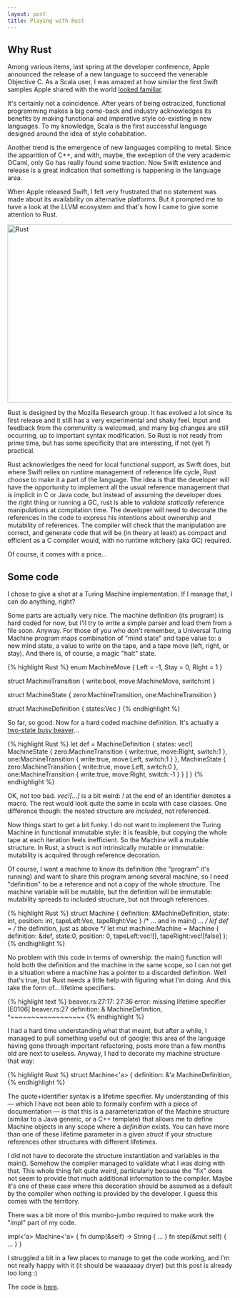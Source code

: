 ```yaml
---
layout: post
title: Playing with Rust
---
```


Why Rust
--------


Among various items, last spring at the developer conference, Apple announced the 
release of a new language to succeed the venerable Objective C. As a Scala user, I was
amazed at how similar the first Swift samples Apple shared with the world
[looked familiar](https://leverich.github.io/swiftislikescala/).

It's certainly not a coincidence. After years of being ostracized, functional programming
makes a big come-back and industry acknowledges its benefits by making functional and imperative
style co-existing in new languages. To my knowledge, Scala is the first successful language
designed around the idea of style cohabitation.

Another trend is the emergence of new languages compiling to metal. Since the apparition
of C++, and with, maybe, the exception of the very academic OCaml, only Go has really 
found some traction. Now Swift existence and release is a great indication that something
is happening in the language area.

When Apple released Swift, I felt very frustrated that no statement was made about its
availability on alternative platforms. But it prompted me to have a look at the LLVM
ecosystem and that's how I came to give some attention to Rust.

<a href="https://www.flickr.com/photos/aigle_dore/5677012485" title="Rust by Moyan Brenn, on Flickr"><img src="https://farm6.staticflickr.com/5104/5677012485_f585f48689_z.jpg" width="640" height="399" alt="Rust"></a>

Rust is designed by the Mozilla Research group. It has evolved a lot since its first
release and it still has a very experimental and shaky feel. Input and feedback from the
community is welcomed, and many big changes are still occurring, up to important syntax
modification. So Rust is not ready from prime time, but has some specificity that are
interesting, if not (yet ?) practical.

Rust acknowledges the need for local functional support, as Swift does, but where Swift
relies on runtime management of reference life cycle, Rust choose to make it a part of the
language. The idea is that the developer will have the opportunity to implement all the
usual reference management that is implicit in C or Java code, but instead of assuming
the developer does the right thing or running a GC, rust is able to 
*validate statically* reference manipulations at compilation time. The developer will need
to decorate the references in the code to express his intentions about ownership and
mutability of references. The compiler will check that the manipulation are correct, and
generate code that will be (in theory at least) as compact and efficient as a C compiler
would, with no runtime witchery (aka GC) required.

Of course, it comes with a price...

Some code
---------

I chose to give a shot at a Turing Machine implementation. If I manage that, I can do
anything, right?

Some parts are actually very nice. The machine definition (its program) is hard coded
for now, but I'll try to write a simple parser and load them from a file soon. Anyway.
For those of you who don't remember, a Universal Turing Machine program maps combination
of "mind state" and tape value to: a new mind state, a value to write on the tape, and
a tape move (left, right, or stay). And there is, of course, a magic "halt" state.

{% highlight Rust %}
enum MachineMove {
    Left = -1,
    Stay = 0,
    Right = 1
}

struct MachineTransition {
    write:bool,
    move:MachineMove,
    switch:int
}

struct MachineState {
    zero:MachineTransition,
    one:MachineTransition
}

struct MachineDefinition {
    states:Vec<MachineState>
}
{% endhighlight %}

So far, so good. Now for a hard coded machine definition. It's actually a
[two-state busy beaver](http://en.wikipedia.org/wiki/Busy_beaver#Examples)...

{% highlight Rust %}
    let def = MachineDefinition {
        states: vec![
            MachineState {
                zero:MachineTransition {
                    write:true, move:Right, switch:1 },
                one:MachineTransition {
                    write:true, move:Left, switch:1 }
            },
            MachineState {
                zero:MachineTransition { 
                    write:true, move:Left, switch:0 },
                one:MachineTransition { 
                    write:true, move:Right, switch:-1 }
            }
    ] }
{% endhighlight %}

OK, not too bad. *vec![...]* is a bit weird: *!* at the end of an identifier denotes
a macro. The rest would look quite the same in scala with case classes. One difference
though: the nested structure are *included*, not referenced.

Now things start to get a bit funky. I do not want to implement the Turing Machine in
functional immutable style: it is feasible, but copying the whole tape at each iteration
feels inefficient. So the Machine will a mutable structure. In Rust, a struct is not
intrinsically mutable or immutable: mutability is acquired through reference decoration.

Of course, I want a machine to know its definition (the "program" it's running) and
want to share this program among several machine, so I need "definition" to be a
reference and not a copy of the whole structure. The machine variable will be mutable,
but the definition will be immutable: mutability spreads to included structure, but not
through references.

{% highlight Rust %}
struct Machine {
    definition: &MachineDefinition,
    state: int,
    position: int,
    tapeLeft:Vec<bool>,
    tapeRight:Vec<bool>
}
/* ... and in main() ... */
    lef def = /* the definition, just as above */
    let mut machine:Machine = Machine { definition: &def, state:0,
            position: 0, tapeLeft:vec![], tapeRight:vec![false] };
{% endhighlight %}

No problem with this code in terms of ownership: the main() function will hold both
the definition and the machine in the same scope, so I can not get in a situation where
a machine has a pointer to a discarded definition. Well that's true, but Rust needs a little
help with figuring what I'm doing. And this take the form of... lifetime specifiers.

{% highlight text %}
beaver.rs:27:17: 27:36 error: missing lifetime specifier [E0106]
beaver.rs:27     definition: & MachineDefinition,
                             ^~~~~~~~~~~~~~~~~~~
{% endhighlight %}

I had a hard time understanding what that meant, but after a while, I managed to pull something
useful out of google: this area of the language having gone through important refactoring,
posts more than a few months old are next to useless. Anyway, I had to decorate my machine
structure that way:

{% highlight Rust %}
struct Machine<'a> {
    definition: &'a MachineDefinition,
{% endhighlight %}

The quote+identifier syntax is a lifetime specifier. My understanding of this — which I have not
been able to formally confirm with a piece of documentation — is that this is a parameterization
of the Machine structure (similar to a Java generic, or a C++ template) that allows me to define
Machine objects in any scope where a *definition* exists. You can have more than one of these
lifetime parameter in a given *struct* if your structure references other structures with different
lifetimes.

I did not have to decorate the structure instantiation and variables in the main(). Somehow the
compiler managed to validate what I was doing with that. This whole thing felt quite weird,
particularly because the "fix" does not seem to provide that much additional information to
the compiler. Maybe it's one of these case where this decoration should be assumed as a default
by the compiler when nothing is provided by the developer. I guess this comes with the territory.

There was a bit more of this mumbo-jumbo required to make work the "impl" part of my code.

impl<'a> Machine<'a> {
    fn dump(&self) -> String {
        ...
    }
    fn step(&mut self) {
        ...
    }
}

I struggled a bit in a few places to manage to get the code working, and I'm not really happy with
it (it should be waaaaaay dryer) but this post is already too long :)

The code is [here](https://github.com/kali/rust-sandbox/blob/5d1be995d5194f3b6d2bdb0da70933defd2720f0/busy-beaver/beaver.rs).
